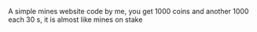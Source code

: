 A simple mines website code by me, you get 1000 coins and another 1000 each 30 s, it is almost like mines on stake
